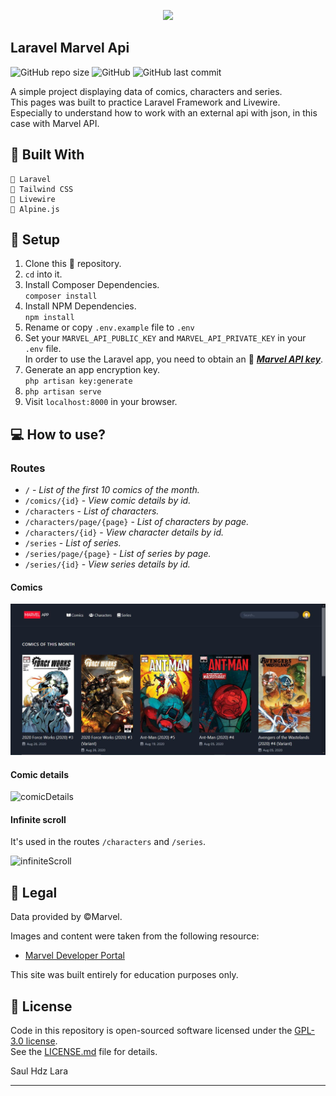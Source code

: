 <p align="center"><img src="https://res.cloudinary.com/dtfbvvkyp/image/upload/v1566331377/laravel-logolockup-cmyk-red.svg" width="400"></p>

## Laravel Marvel Api
<img alt="GitHub repo size" src="https://img.shields.io/github/repo-size/Saul-Lara/Laravel-Marvel-Api?style=flat-square"> <img alt="GitHub" src="https://img.shields.io/github/license/Saul-Lara/Laravel-Marvel-Api?style=flat-square"> <img alt="GitHub last commit" src="https://img.shields.io/github/last-commit/Saul-Lara/Laravel-Marvel-Api?color=green&style=flat-square">

A simple project displaying data of comics, characters and series.  
This pages was built to practice Laravel Framework and Livewire.  
Especially to understand how to work with an external api with json, in this case with Marvel API.

## :rocket: Built With

```
📄 Laravel
📝 Tailwind CSS
📑 Livewire
📄 Alpine.js
```

##  :wrench: Setup

1. Clone this :open_file_folder: repository.
2. `cd` into it.
3. Install Composer Dependencies.  
`composer install`
4. Install NPM Dependencies.  
`npm install`
5. Rename or copy `.env.example` file to `.env`
6. Set your `MARVEL_API_PUBLIC_KEY` and `MARVEL_API_PRIVATE_KEY` in your `.env` file.  
In order to use the Laravel app, you need to obtain an :key: [***Marvel API key***](https://developer.marvel.com/account).
7. Generate an app encryption key.  
`php artisan key:generate`
8. `php artisan serve`
9. Visit `localhost:8000` in your browser.

## :computer: How to use?

### Routes

* `/` - *List of the first 10 comics of the month.*
* `/comics/{id}` - *View comic details by id.*
* `/characters` - *List of characters.*
* `/characters/page/{page}` - *List of characters by page.*
* `/characters/{id}` - *View character details by id.*
* `/series` - *List of series.*
* `/series/page/{page}` - *List of series by page.*
* `/series/{id}` - *View series details by id.*

#### Comics

![comicsView](https://raw.githubusercontent.com/Saul-Lara/Laravel-Marvel-Api/master/readmeAssets/comicsView.JPG)

#### Comic details

![comicDetails](https://raw.githubusercontent.com/Saul-Lara/Laravel-Marvel-Api/master/readmeAssets/comicDetails.gif)

#### Infinite scroll
It's used in the routes `/characters` and `/series`.

![infiniteScroll](https://raw.githubusercontent.com/Saul-Lara/Laravel-Marvel-Api/master/readmeAssets/infiniteScroll.gif)

##  :scroll: Legal

Data provided by ©Marvel.

Images and content were taken from the following resource:
* [Marvel Developer Portal](https://developer.marvel.com/)

This site was built entirely for education purposes only.

## :green_book: License

Code in this repository is open-sourced software licensed under the [GPL-3.0 license](https://opensource.org/licenses/GPL-3.0).  
See the [LICENSE.md](https://github.com/Saul-Lara/Laravel-Marvel-Api/blob/master/LICENSE) file for details.

Saul Hdz Lara

---
